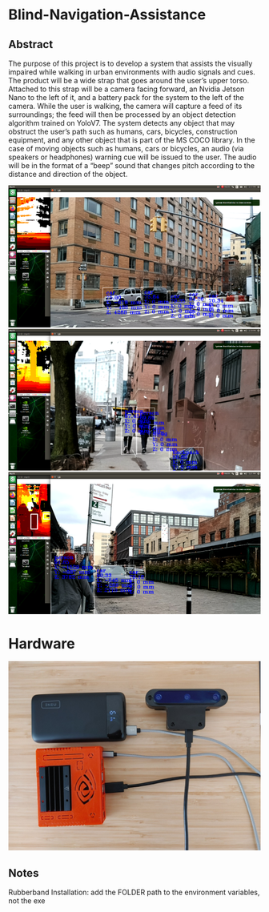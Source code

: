 # Blind-Navigation-Assistance

## Abstract 
The purpose of this project is to develop a system that assists the visually impaired while walking in urban environments with audio signals and cues. The product will be a wide strap that goes around the user’s upper torso. Attached to this strap will be a camera facing forward, an Nvidia Jetson Nano to the left of it, and a battery pack for the system to the left of the camera. While the user is walking, the camera will capture a feed of its surroundings; the feed will then be processed by an object detection algorithm trained on YoloV7. The system detects any object that may obstruct the user’s path such as  humans, cars, bicycles, construction equipment, and any other object that is part of the MS COCO library. In the case of moving objects such as humans, cars or bicycles, an audio (via speakers or headphones) warning cue will be issued to the user. The audio will be in the format of a “beep” sound that changes pitch according to the distance and direction of the object.


![Alt text](images/1.png)
![Alt text](images/2.png)
![Alt text](images/3.png)


# Hardware

![Alt text](images/4.png)

## Notes
 
Rubberband Installation: add the FOLDER path to the environment variables, not the exe